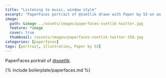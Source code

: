 ```yaml
---
title: "Listening to music, window style"
excerpt: "PaperFaces portrait of @ssetlik drawn with Paper by 53 on an iPad."
image: 
  path: &image ../assets/images/paperfaces-ssetlik-twitter.jpg 
  feature: *image
  cover: true
  thumbnail: /assets/images/paperfaces-ssetlik-twitter-150.jpg
categories: [paperfaces]
tags: [portrait, illustration, Paper by 53]
---
```


PaperFaces portrait of [@ssetlik](https://twitter.com/ssetlik).

{% include boilerplate/paperfaces.md %}
